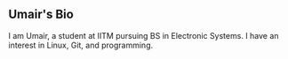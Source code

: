 ## Umair's Bio
I am Umair, a student at IITM pursuing BS in Electronic Systems. I have an interest in Linux, Git, and programming.
